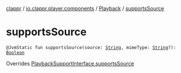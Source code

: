[clappr](../../index.md) / [io.clappr.player.components](../index.md) / [Playback](index.md) / [supportsSource](.)

# supportsSource

`@JvmStatic fun supportsSource(source: `[`String`](https://kotlinlang.org/api/latest/jvm/stdlib/kotlin/-string/index.html)`, mimeType: `[`String`](https://kotlinlang.org/api/latest/jvm/stdlib/kotlin/-string/index.html)`?): `[`Boolean`](https://kotlinlang.org/api/latest/jvm/stdlib/kotlin/-boolean/index.html)

Overrides [PlaybackSupportInterface.supportsSource](../-playback-support-interface/supports-source.md)

